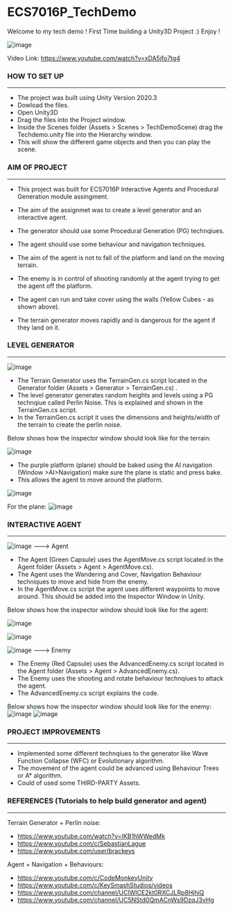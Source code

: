 # **ECS7016P_TechDemo**



Welcome to my tech demo !
First Time building a Unity3D Project :) 
Enjoy !

![image](https://user-images.githubusercontent.com/104271448/165012878-e3919987-d420-4c69-8f94-74750fcb195b.png)


Video Link: https://www.youtube.com/watch?v=xDA5jfo7tg4



### HOW TO SET UP
-------------------------------------------------------------
* The project was built using Unity Version 2020.3
* Dowload the files. 
* Open Unity3D 
* Drag the files into the Project window. 
* Inside the Scenes folder (Assets > Scenes > TechDemoScene) drag the Techdemo.unity file into the Hierarchy window. 
* This will show the different game objects and then you can play the scene. 

### AIM OF PROJECT
-------------------------------------------------------------
* This project was built for ECS7016P Interactive Agents and Procedural Generation module assingment. 
* The aim of the assignmet was to create a level generator and an interactive agent. 
* The generator should use some Procedural Generation (PG) technqiues. 
* The agent should use some behaviour and navigation techniques. 

* The aim of the agent is not to fall of the platform and land on the moving terrain. 
* The enemy is in control of shooting randomly at the agent trying to get the agent off the platform. 
* The agent can run and take cover using the walls (Yellow Cubes - as shown above). 
* The terrain generator moves rapidly and is dangerous for the agent if they land on it. 



### LEVEL GENERATOR 
-------------------------------------------------------------

![image](https://user-images.githubusercontent.com/104271448/165025433-295c1c88-5003-406b-8733-08959787eaa6.png)


* The Terrain Generator uses the TerrainGen.cs script located in the Generator folder (Assets > Generator > TerrainGen.cs) .
* The level generator generates random heights and levels using a PG technqiue called Perlin Noise. This is explained and shown in the TerrainGen.cs script. 
* In the TerrainGen.cs script it uses the dimensions and heights/width of the terrain to create the perlin noise.

Below shows how the inspector window should look like for the terrain:

![image](https://user-images.githubusercontent.com/104271448/165028443-b6e6b90f-7f80-4eaa-9036-1a6c5ddc1715.png)

* The purple platform (plane) should be baked using the AI navigation (Window >AI>Navigation) make sure the plane is static and press bake. 
* This allows the agent to move around the platform. 

![image](https://user-images.githubusercontent.com/104271448/165029722-6c4946d5-506f-485b-bed2-50cb92558f5f.png)




For the plane: 
![image](https://user-images.githubusercontent.com/104271448/165028500-bb158294-78ac-4f4d-9ce6-a26747b674d9.png)





### INTERACTIVE AGENT
-------------------------------------------------------------

![image](https://user-images.githubusercontent.com/104271448/165027243-4fa0e37f-7684-40ef-9073-8a3b2ae63d08.png) ---> Agent

* The Agent (Green Capsule) uses the AgentMove.cs script located in the Agent folder (Assets > Agent > AgentMove.cs). 
* The Agent uses the Wandering and Cover, Navigation Behaviour techniques to move and hide from the enemy. 
* In the AgentMove.cs script the agent uses different waypoints to move around. This should be added into the Inspector Window in Unity. 


Below shows how the inspector window should look like for the agent:

![image](https://user-images.githubusercontent.com/104271448/165028271-091e7d2c-6cf7-4c20-a257-04f9e56bf46d.png)

![image](https://user-images.githubusercontent.com/104271448/165028306-a6412c7e-b87f-479a-a9be-f5c4e2beac8a.png)


![image](https://user-images.githubusercontent.com/104271448/165027303-0d1c4e5b-14a3-4d45-9d1b-a6b41f81ebf4.png) ---> Enemy

* The Enemy (Red Capsule) uses the AdvancedEnemy.cs script located in the Agent folder (Assets > Agent > AdvancedEnemy.cs). 
* The Enemy uses the shooting and rotate behaviour technqiues to attack the agent. 
* The AdvancedEnemy.cs script explains the code. 

Below shows how the inspector window should look like for the enemy:
![image](https://user-images.githubusercontent.com/104271448/165029524-52c520e4-16e7-4b8a-b5ef-e72645c61e9b.png)
![image](https://user-images.githubusercontent.com/104271448/165029568-db1c5be8-d01a-4ba1-8e18-81047543a7fb.png)


### PROJECT IMPROVEMENTS 
-------------------------------------------------------------
* Implemented some different technqiues to the generator like Wave Function Collapse (WFC) or Evolutionary algorithm. 
* The movement of the agent could be advanced using Behaviour Trees or A* algorithm. 
* Could of used some THIRD-PARTY Assets.


### REFERENCES (Tutorials to help build generator and agent) 
-------------------------------------------------------------

Terrain Generator + Perlin noise: 

* https://www.youtube.com/watch?v=IKB1hWWedMk
* https://www.youtube.com/c/SebastianLague
* https://www.youtube.com/user/brackeys


Agent + Navigation + Behaviours: 

* https://www.youtube.com/c/CodeMonkeyUnity  
* https://www.youtube.com/c/KeySmashStudios/videos
* https://www.youtube.com/channel/UCIWlCE2kt0RXCJLRp8HjhiQ
* https://www.youtube.com/channel/UC5NStd0QmACnWs9DzqJ3vHg




